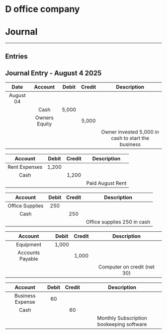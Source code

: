 # D office company
# Journal 

--- 

## Entries

Journal Entry - August 4 2025
---


| Date | Account | Debit | Credit | Description |
| :--: | :--: | :--: | :--: | :--: |
| August 04 | | | | |
| | Cash | 5,000 |  |  |
| | Owners Equity |  | 5,000 |  | 
| |  |  |  |Owner invested 5,000 in cash to start the business |


| Account | Debit | Credit | Description |
| :--: | :--: | :--: | :--: |
| Rent Expenses | 1,200 |  |  |
| Cash |  | 1,200 |  | 
|  |  |  |Paid August Rent |


| Account | Debit | Credit | Description |
| :--: | :--: | :--: | :--: |
| Office Supplies | 250 |  |  |
| Cash |  | 250 |  | 
|  |  |  | Office supplies 250 in cash |


| Account | Debit | Credit | Description |
| :--: | :--: | :--: | :--: |
| Equipment | 1,000 |  |  |
| Accounts Payable |  | 1,000 |  | 
|  |  |  | Computer on credit (net 30) |


| Account | Debit | Credit | Description |
| :--: | :--: | :--: | :--: |
| Business Expense | 60 |  |  |
| Cash |  | 60 |  | 
|  |  |  | Monthly Subscription bookeeping software |




